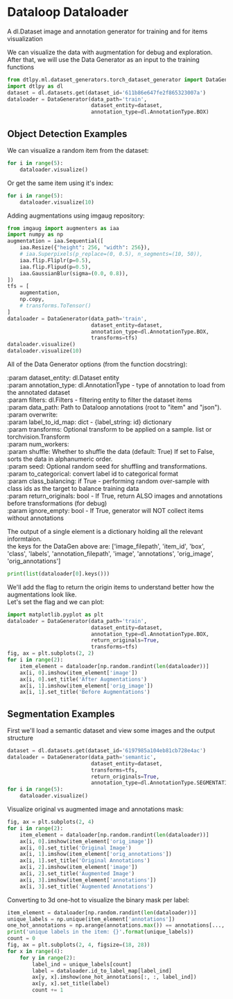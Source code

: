 # Dataloop Dataloader  
A dl.Dataset image and annotation generator for training and for items visualization  
  
We can visualize the data with augmentation for debug and exploration.  
After that, we will use the Data Generator as an input to the training functions  
```python
from dtlpy.ml.dataset_generators.torch_dataset_generator import DataGenerator
import dtlpy as dl
dataset = dl.datasets.get(dataset_id='611b86e647fe2f865323007a')
dataloader = DataGenerator(data_path='train',
                           dataset_entity=dataset,
                           annotation_type=dl.AnnotationType.BOX)
```
## Object Detection Examples  
We can visualize a random item from the dataset:  
```python
for i in range(5):
    dataloader.visualize()
```
Or get the same item using it's index:  
```python
for i in range(5):
    dataloader.visualize(10)
```
Adding augmentations using imgaug repository:  
```python
from imgaug import augmenters as iaa
import numpy as np
augmentation = iaa.Sequential([
    iaa.Resize({"height": 256, "width": 256}),
    # iaa.Superpixels(p_replace=(0, 0.5), n_segments=(10, 50)),
    iaa.flip.Fliplr(p=0.5),
    iaa.flip.Flipud(p=0.5),
    iaa.GaussianBlur(sigma=(0.0, 0.8)),
])
tfs = [
    augmentation,
    np.copy,
    # transforms.ToTensor()
]
dataloader = DataGenerator(data_path='train',
                           dataset_entity=dataset,
                           annotation_type=dl.AnnotationType.BOX,
                           transforms=tfs)
dataloader.visualize()
dataloader.visualize(10)
```
All of the Data Generator options (from the function docstring):  
  
:param dataset_entity: dl.Dataset entity  
:param annotation_type: dl.AnnotationType - type of annotation to load from the annotated dataset  
:param filters: dl.Filters - filtering entity to filter the dataset items  
:param data_path: Path to Dataloop annotations (root to "item" and "json").  
:param overwrite:  
:param label_to_id_map: dict - {label_string: id} dictionary  
:param transforms: Optional transform to be applied on a sample. list or torchvision.Transform  
:param num_workers:  
:param shuffle: Whether to shuffle the data (default: True) If set to False, sorts the data in alphanumeric order.  
:param seed: Optional random seed for shuffling and transformations.  
:param to_categorical: convert label id to categorical format  
:param class_balancing: if True - performing random over-sample with class ids as the target to balance training data  
:param return_originals: bool - If True, return ALSO images and annotations before transformations (for debug)  
:param ignore_empty: bool - If True, generator will NOT collect items without annotations  
  
  
The output of a single element is a dictionary holding all the relevant informtaion.  
the keys for the DataGen above are: ['image_filepath', 'item_id', 'box', 'class', 'labels', 'annotation_filepath', 'image', 'annotations', 'orig_image', 'orig_annotations']  
```python
print(list(dataloader[0].keys()))
```
We'll add the flag to return the origin items to understand better how the augmentations look like.  
Let's set the flag and we can plot:  
```python
import matplotlib.pyplot as plt
dataloader = DataGenerator(data_path='train',
                           dataset_entity=dataset,
                           annotation_type=dl.AnnotationType.BOX,
                           return_originals=True,
                           transforms=tfs)
fig, ax = plt.subplots(2, 2)
for i in range(2):
    item_element = dataloader[np.random.randint(len(dataloader))]
    ax[i, 0].imshow(item_element['image'])
    ax[i, 0].set_title('After Augmentations')
    ax[i, 1].imshow(item_element['orig_image'])
    ax[i, 1].set_title('Before Augmentations')
```
## Segmentation Examples  
First we'll load a semantic dataset and view some images and the output structure  
  
```python
dataset = dl.datasets.get(dataset_id='6197985a104eb81cb728e4ac')
dataloader = DataGenerator(data_path='semantic',
                           dataset_entity=dataset,
                           transforms=tfs,
                           return_originals=True,
                           annotation_type=dl.AnnotationType.SEGMENTATION)
for i in range(5):
    dataloader.visualize()
```
Visualize original vs augmented image and annotations mask:  
```python
fig, ax = plt.subplots(2, 4)
for i in range(2):
    item_element = dataloader[np.random.randint(len(dataloader))]
    ax[i, 0].imshow(item_element['orig_image'])
    ax[i, 0].set_title('Original Image')
    ax[i, 1].imshow(item_element['orig_annotations'])
    ax[i, 1].set_title('Original Annotations')
    ax[i, 2].imshow(item_element['image'])
    ax[i, 2].set_title('Augmented Image')
    ax[i, 3].imshow(item_element['annotations'])
    ax[i, 3].set_title('Augmented Annotations')
```
Converting to 3d one-hot to visualize the binary mask per label:  
```python
item_element = dataloader[np.random.randint(len(dataloader))]
unique_labels = np.unique(item_element['annotations'])
one_hot_annotations = np.arange(annotations.max()) == annotations[..., None]
print('unique labels in the item: {}'.format(unique_labels))
count = 0
fig, ax = plt.subplots(2, 4, figsize=(18, 28))
for x in range(4):
    for y in range(2):
        label_ind = unique_labels[count]
        label = dataloader.id_to_label_map[label_ind]
        ax[y, x].imshow(one_hot_annotations[:, :, label_ind])
        ax[y, x].set_title(label)
        count += 1
```
